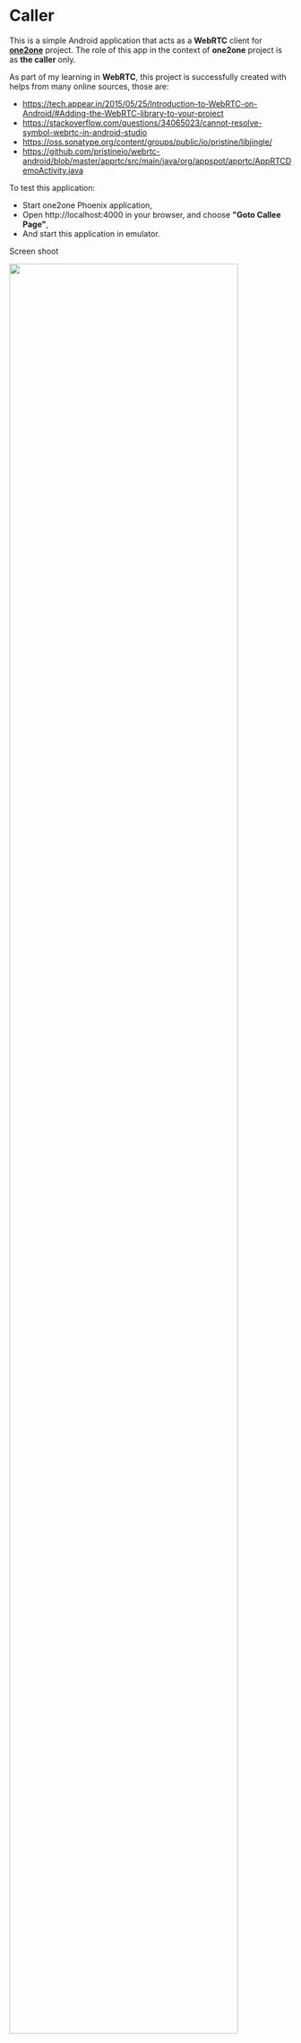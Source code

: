 # Caller

This is a simple Android application that acts as a **WebRTC** client for **[one2one](https://github.com/bromoapp/one2one)** project.
The role of this app in the context of **one2one** project is as **the caller** only.

As part of my learning in **WebRTC**, this project is successfully created with helps from many online sources, those are:

* https://tech.appear.in/2015/05/25/Introduction-to-WebRTC-on-Android/#Adding-the-WebRTC-library-to-your-project
* https://stackoverflow.com/questions/34065023/cannot-resolve-symbol-webrtc-in-android-studio
* https://oss.sonatype.org/content/groups/public/io/pristine/libjingle/
* https://github.com/pristineio/webrtc-android/blob/master/apprtc/src/main/java/org/appspot/apprtc/AppRTCDemoActivity.java

To test this application:
* Start one2one Phoenix application,
* Open http://localhost:4000 in your browser, and choose **"Goto Callee Page"**,
* And start this application in emulator.

Screen shoot

<img src="https://cloud.githubusercontent.com/assets/21073705/26759853/7cba1ca0-4934-11e7-83a4-c9afd16e5ddc.PNG" width="90%"></img> 
